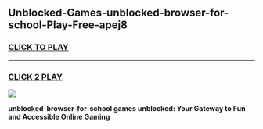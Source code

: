 
## Unblocked-Games-unblocked-browser-for-school-Play-Free-apej8
<h3>
<a href="https://premium76.site?title=unblocked-browser-for-school&ref=23A">CLICK TO PLAY</a></h3>
<hr>

<h3>
<a href="https://premium76.site?title=unblocked-browser-for-school&ref=23A">CLICK 2 PLAY</a>
  
</h3>

<a href="https://premium76.site?title=unblocked-browser-for-school&ref=23A"><img src="https://clearcache.store/games.png"></a>


**unblocked-browser-for-school games unblocked: Your Gateway to Fun and Accessible Online Gaming**
